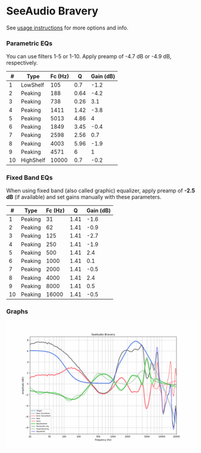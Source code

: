 # SeeAudio Bravery
See [usage instructions](https://github.com/jaakkopasanen/AutoEq#usage) for more options and info.

### Parametric EQs
You can use filters 1-5 or 1-10. Apply preamp of -4.7 dB or -4.9 dB, respectively.

|   # | Type      |   Fc (Hz) |    Q |   Gain (dB) |
|-----|-----------|-----------|------|-------------|
|   1 | LowShelf  |       105 | 0.7  |        -1.2 |
|   2 | Peaking   |       188 | 0.64 |        -4.2 |
|   3 | Peaking   |       738 | 0.26 |         3.1 |
|   4 | Peaking   |      1411 | 1.42 |        -3.8 |
|   5 | Peaking   |      5013 | 4.86 |         4   |
|   6 | Peaking   |      1849 | 3.45 |        -0.4 |
|   7 | Peaking   |      2598 | 2.56 |         0.7 |
|   8 | Peaking   |      4003 | 5.96 |        -1.9 |
|   9 | Peaking   |      4571 | 6    |         1   |
|  10 | HighShelf |     10000 | 0.7  |        -0.2 |

### Fixed Band EQs
When using fixed band (also called graphic) equalizer, apply preamp of **-2.5 dB** (if available) and set gains manually with these parameters.

|   # | Type    |   Fc (Hz) |    Q |   Gain (dB) |
|-----|---------|-----------|------|-------------|
|   1 | Peaking |        31 | 1.41 |        -1.6 |
|   2 | Peaking |        62 | 1.41 |        -0.9 |
|   3 | Peaking |       125 | 1.41 |        -2.7 |
|   4 | Peaking |       250 | 1.41 |        -1.9 |
|   5 | Peaking |       500 | 1.41 |         2.4 |
|   6 | Peaking |      1000 | 1.41 |         0.1 |
|   7 | Peaking |      2000 | 1.41 |        -0.5 |
|   8 | Peaking |      4000 | 1.41 |         2.4 |
|   9 | Peaking |      8000 | 1.41 |         0.5 |
|  10 | Peaking |     16000 | 1.41 |        -0.5 |

### Graphs
![](./SeeAudio%20Bravery.png)
